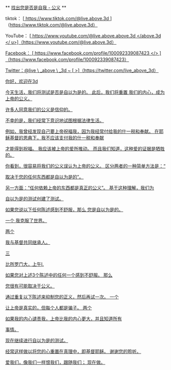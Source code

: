** <u>找出您是否是自我 - 公义</u> **

tiktok：
[<u> https://www.tiktok.com/@live.above.3d </u >]（https://www.tiktok.com/@live.above.3d）

YouTube：
[<u> https://www.youtube.com/@live.above.above.3d </above.3d </ u>]（https://www.youtube.com/@live.above.3d）

Facebook：
[<u> https://www.facebook.com/profile/100092339087423 </> ]（https://www.facebook.com/profile/100092339087423）

Twitter：@live \ _above \ _3d
~ [<u> >]（https://twitter.com/live_above_3d）

你好，欢迎在3d

今天生活，我们将测试是否是自以为是的。 此后，我们将重置
我们的内心，成为上帝的公义。

许多人同意我们的公义是信仰的。

不幸的是，我们经常下意识地试图根据法律生活。

例如，我曾经发现自己要上帝祝福我，因为我经常付给我的什一税和奉献。
在耶稣基督的恩典下，我不应该支付我的什一税和奉献

才能得到祝福。
我应该被上帝的爱所推动。 而且我们知道，这种爱的证据是牺牲的。

你看到，很容易将我们的公义误认为上帝的公义。
区分两者的一种简单方法是：“

取决于您的任何东西都是自以为是的”。

另一方面：“任何依赖上帝的东西都是真正的公义”。
基于这种理解，我们为

自以为是的测试创建了测试。

如果您说以下任何陈述感到不舒服，那么
您是自以为是的。

一个
我克服了世界。

两个

我与基督共同继承人。

三

比所罗门大，上午I.

如果您对上述3个陈述中的任何一个感到不舒服。 那么

您很有可能取决于公义。

通过重复以下陈述来抑制您的正义，然后再试一次。
一个

让上帝是真实的，但每个人都是骗子。
两个

如果我的内心谴责我，上帝比我的内心更大，并且知道所有

事情。

现在继续进行自以为是的测试。

经常这样做以将您的心重置在真理中，即基督耶稣。
谢谢您的聆听。

爱我们，像我们一样恨我们，跟随我们； 现在做。



